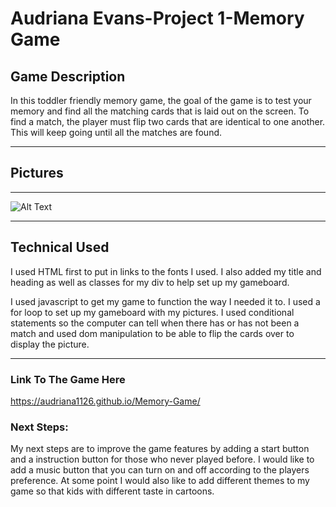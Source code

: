 # Audriana Evans-Project 1-Memory Game

## **Game Description**

In this toddler friendly memory game, the goal of the game is to test your memory and find all the matching cards that is laid out on the screen. To find  a match, the player must flip two cards that are identical to one another. This will keep going until all the matches are found.

---

## **Pictures**

---

![Alt Text](https://i.imgur.com/HlXEYoa.png) 

---

## **Technical Used**

I used HTML first to put in links to the fonts I used. I also added my title and heading as well as classes for my div to help set up my gameboard. 

I used javascript to get my game to function the way I needed it to. I used a for loop to set up my gameboard with my pictures. I used conditional statements so the computer can tell when there has or has not been a match and used dom manipulation to be able to flip the cards over to display the picture. 

---
### **Link To The Game Here**

https://audriana1126.github.io/Memory-Game/

### **Next Steps:**

My next steps are to improve the game features by adding a start button and a instruction button for those who never played before. I would like to add a music button that you can turn on and off according to the players preference. At some point I would also like to add different themes to my game so that kids with different taste in cartoons. 
